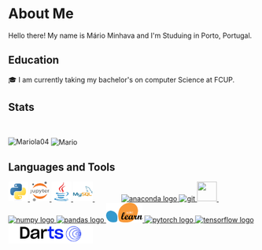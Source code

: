 # About Me

Hello there! My name is Mário Minhava and I'm Studuing in Porto, Portugal.

## Education

🎓 I am currently taking my bachelor's on computer Science at FCUP.

## Stats

<img src="https://komarev.com/ghpvc/?username=MAriola04&style=flat-square&color=blue" alt=""/>

<p><img align="left" src="https://github-readme-stats.vercel.app/api/top-langs?username=Mariola04&exclude_repo=Mariola04&show_icons=true&locale=en&layout=compact&hide=jupyter%20notebook" alt="Mariola04" /></p>

<p>&nbsp;<img align="center" src="https://github-readme-stats.vercel.app/api?username=Mariola04&show_icons=true&locale=en" alt="Mario" /></p>

## Languages and Tools

<div align="left">
  <a href="https://www.python.org" target="_blank" rel="noreferrer"> <img src="https://raw.githubusercontent.com/devicons/devicon/master/icons/python/python-original.svg" alt="python" width="40" height="40"/> </a>
  <a href="https://jupyter.org" target="_blank" rel="noreferrer"> <img src="https://github.com/devicons/devicon/blob/master/icons/jupyter/jupyter-original-wordmark.svg" alt="jupyter" width="40" height="40"/> </a>
  <a href="https://www.java.com" target="_blank" rel="noreferrer"> <img src="https://raw.githubusercontent.com/devicons/devicon/master/icons/java/java-original.svg" alt="java" width="40" height="40"/> </a>
  <a href="https://www.mysql.com/" target="_blank" rel="noreferrer"> <img src="https://raw.githubusercontent.com/devicons/devicon/master/icons/mysql/mysql-original-wordmark.svg" alt="mysql logo" width="40" height="40"/> </a>
  <img width="50" />
  <a href="https://docs.anaconda.com/" target="_blank" rel="noreferrer"> <img src="https://cdn.jsdelivr.net/gh/devicons/devicon/icons/anaconda/anaconda-original.svg" height="40" alt="anaconda logo"  />
  <a href="https://git-scm.com/" target="_blank" rel="noreferrer"> <img src="https://www.vectorlogo.zone/logos/git-scm/git-scm-icon.svg" alt="git" width="40" height="40"/> </a>
  <a href="https://www.overleaf.com/" target="_blank" rel="noreferrer"> <img src="https://user-images.githubusercontent.com/23329364/122003663-abcb4e80-cdb3-11eb-9da5-4127e5e7d03e.png" width="40" height="40"/> </a>
  <img width="50" />
  <a href="https://www.numpy.org" target="_blank" rel="noreferrer"> <img src="https://cdn.jsdelivr.net/gh/devicons/devicon/icons/numpy/numpy-original.svg" height="40" alt="numpy logo"  />
  <a href="https://www.pandas.pydata.org" target="_blank" rel="noreferrer"><img src="https://cdn.jsdelivr.net/gh/devicons/devicon/icons/pandas/pandas-original.svg" height="40" alt="pandas logo"  />
    <a href="https://https://scikit-learn.org/" target="_blank" rel="noreferrer"><img src="https://github.com/scikit-learn/scikit-learn/blob/main/doc/logos/1280px-scikit-learn-logo.png" height="40" alt="scikit-learn logo"  />    
  <a href="https://www.pytorch.org" target="_blank" rel="noreferrer"><img src="https://cdn.jsdelivr.net/gh/devicons/devicon/icons/pytorch/pytorch-original.svg" height="40" alt="pytorch logo"  />
  <a href="https://www.tensorflow.org" target="_blank" rel="noreferrer"><img src="https://cdn.jsdelivr.net/gh/devicons/devicon/icons/tensorflow/tensorflow-original.svg" height="40" alt="tensorflow logo"  />
 <a href="https://unit8co.github.io/darts/" target="_blank" rel="noreferrer"><img src="https://raw.githubusercontent.com/unit8co/darts/master/static/images/darts-logo-trim.png" height="40" alt="darts logo"  />

  
  

    
</div>
  
